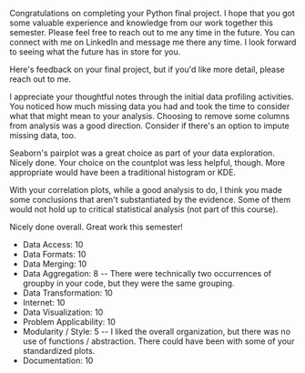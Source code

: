 Congratulations on completing your Python final project.  I hope that you got some valuable experience and knowledge from our work together this semester.  Please feel free to reach out to me any time in the future.  You can connect with me on LinkedIn and message me there any time.  I look forward to seeing what the future has in store for you.

Here's feedback on your final project, but if you'd like more detail, please reach out to me.

I appreciate your thoughtful notes through the initial data profiling activities.  You noticed how much missing data you had and took the time to consider what that might mean to your analysis.  Choosing to remove some columns from analysis was a good direction.  Consider if there's an option to impute missing data, too.

Seaborn's pairplot was a great choice as part of your data exploration.  Nicely done.  Your choice on the countplot was less helpful, though.  More appropriate would have been a traditional histogram or KDE.

With your correlation plots, while a good analysis to do, I think you made some conclusions that aren't substantiated by the evidence.  Some of them would not hold up to critical statistical analysis (not part of this course).

Nicely done overall.  Great work this semester!



* Data Access:             10
* Data Formats:            10
* Data Merging:            10
* Data Aggregation:        8    -- There were technically two occurrences of groupby in your code, but they were the same grouping.
* Data Transformation:     10
* Internet:                10
* Data Visualization:      10
* Problem Applicability:   10
* Modularity / Style:      5    -- I liked the overall organization, but there was no use of functions / abstraction.  There could have been with some of your standardized plots.
* Documentation:           10

